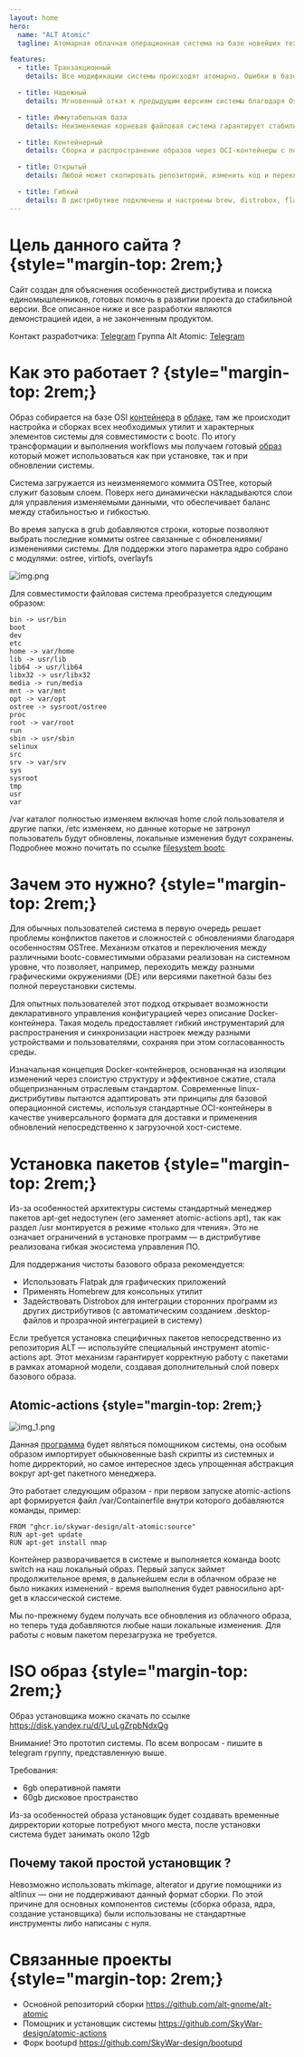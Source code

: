 ```yaml
---
layout: home
hero:
  name: "ALT Atomic"
  tagline: Атомарная облачная операционная система на базе новейших технологий

features:
  - title: Транзакционный
    details: Все модификации системы происходят атомарно. Ошибки в базовом образе останавливают распространение обновления

  - title: Надежный
    details: Мгновенный откат к предыдущим версиям системы благодаря Ostree и интеграции в grub

  - title: Иммутабельная база
    details: Неизменяемая корневая файловая система гарантирует стабильность и безопасность для ключевых папок системы

  - title: Контейнерный
    details: Сборка и распространение образов через OCI-контейнеры с помощью bootc.

  - title: Открытый
    details: Любой может скопировать репозиторий, изменить код и переключиться на свой образ

  - title: Гибкий
    details: В дистрибутиве подключены и настроены brew, distrobox, flatpak и стандартный apt-get
---
```


# Цель данного сайта ? {style="margin-top: 2rem;}
Сайт создан для объяснения особенностей дистрибутива и поиска единомышленников, готовых помочь в развитии проекта до стабильной версии.
Все описанное ниже и все разработки являются демонстрацией идеи, а не законченным продуктом.

Контакт разработчика: [Telegram](https://t.me/dimcha_al)
Группа Alt Atomic: [Telegram](https://t.me/alt_atomic)

# Как это работает ?  {style="margin-top: 2rem;}

Образ собирается на базе OSI [контейнера](https://registry.altlinux.org/image/sisyphus%2Fbase) в [облаке](https://github.com/alt-gnome/alt-atomic/actions), там же происходит настройка и сборках
всех необходимых утилит и характерных элементов системы для совместимости с bootc. По итогу трансформации и выполнения workflows мы получаем готовый [образ](https://ghcr.io/alt-gnome/alt-atomic)
который может использоваться как при установке, так и при обновлении системы.

Система загружается из неизменяемого коммита OSTree, который служит базовым слоем. Поверх него динамически накладываются слои для управления изменяемыми данными, что обеспечивает баланс между стабильностью и гибкостью.

Во время запуска в grub добавляются строки, которые позволяют выбрать последние коммиты ostree связанные с обновлениями/изменениями системы. Для поддержки этого параметра
ядро собрано с модулями: ostree, virtiofs, overlayfs

![img.png](/src/img/img.png)

Для совместимости файловая система преобразуется следующим образом:

```
bin -> usr/bin
boot
dev
etc
home -> var/home
lib -> usr/lib
lib64 -> usr/lib64
libx32 -> usr/libx32
media -> run/media
mnt -> var/mnt
opt -> var/opt
ostree -> sysroot/ostree
proc
root -> var/root
run
sbin -> usr/sbin
selinux
src
srv -> var/srv
sys
sysroot
tmp
usr
var
```

/var каталог полностью изменяем включая home слой пользователя и другие папки, /etc изменяем, но данные которые не затронул пользователь будут обновлены, локальные изменения будут сохранены.
Подробнее можно почитать по ссылке [filesystem bootc](https://containers.github.io/bootc/filesystem.html)

# Зачем это нужно?  {style="margin-top: 2rem;}

Для обычных пользователей система в первую очередь решает проблемы конфликтов пакетов и сложностей с обновлениями благодаря особенностям OSTree. Механизм откатов и переключения между различными bootc-совместимыми образами реализован на системном уровне, что позволяет, например, переходить между разными графическими окружениями (DE) или версиями пакетной базы без полной переустановки системы.

Для опытных пользователей этот подход открывает возможности декларативного управления конфигурацией через описание Docker-контейнера. Такая модель предоставляет гибкий инструментарий для распространения и синхронизации настроек между разными устройствами и пользователями, сохраняя при этом согласованность среды.

Изначальная концепция Docker-контейнеров, основанная на изоляции изменений через слоистую структуру и эффективное сжатие, стала общепризнанным отраслевым стандартом. Современные linux-дистрибутивы пытаются адаптировать эти принципы для базовой операционной системы, используя стандартные OCI-контейнеры в качестве универсального формата для доставки и применения обновлений непосредственно к загрузочной хост-системе.

# Установка пакетов  {style="margin-top: 2rem;}

Из-за особенностей архитектуры системы стандартный менеджер пакетов apt-get недоступен (его заменяет atomic-actions apt), так как раздел /usr монтируется в режиме «только для чтения».
Это не означает ограничений в установке программ — в дистрибутиве реализована гибкая экосистема управления ПО.

Для поддержания чистоты базового образа рекомендуется:
- Использовать Flatpak для графических приложений
- Применять Homebrew для консольных утилит
- Задействовать Distrobox для интеграции сторонних программ из других дистрибутивов (с автоматическим созданием .desktop-файлов и прозрачной интеграцией в систему)

Если требуется установка специфичных пакетов непосредственно из репозитория ALT — используйте специальный инструмент atomic-actions apt.
Этот механизм гарантирует корректную работу с пакетами в рамках атомарной модели, создавая дополнительный слой поверх базового образа.

## Atomic-actions  {style="margin-top: 2rem;}
![img_1.png](/src/img/img_1.png)

Данная [программа](https://github.com/SkyWar-design/atomic-actions) будет являться помощником системы, она особым образом импортирует обыкновенные bash скрипты из системных и home дирректорий, но самое интересное здесь упрощенная абстракция вокруг apt-get пакетного менеджера.

Это работает следующим образом - при первом запуске atomic-actions apt формируется файл /var/Containerfile внутри которого добавляются команды, пример:
```
FROM "ghcr.io/skywar-design/alt-atomic:source"
RUN apt-get update
RUN apt-get install nmap
```
Контейнер разворачивается в системе и выполняется команда bootc switch на наш локальный образ. Первый запуск займет продолжительное время, в дальнейшем если в облачном образе не было никаких изменений - время выполнения будет равносильно apt-get в классической системе.

Мы по-прежнему будем получать все обновления из облачного образа, но теперь туда добавляются любые наши локальные изменения. Для работы с новым пакетом перезагрузка не требуется.

# ISO образ  {style="margin-top: 2rem;}
Образ установщика можно скачать по ссылке https://disk.yandex.ru/d/U_uLgZrpbNdxQg

Внимание! Это прототип системы. По всем вопросам - пишите в telegram группу, представленную выше.

Требования:
- 6gb оперативной памяти
- 60gb дисковое пространство

Из-за особенностей образа установщик будет создавать временные дирректории которые потребуют много места, после установки система будет занимать около 12gb

## Почему такой простой установщик ?
Невозможно использовать mkimage, alterator и другие помощники из altlinux — они не поддерживают данный формат сборки. По этой причине для основных компонентов системы (сборка образа, ядра, создание установщика) были использованы не стандартные инструменты либо написаны с нуля.

# Связанные проекты  {style="margin-top: 2rem;}
- Основной репозиторий сборки https://github.com/alt-gnome/alt-atomic
- Помощник и установщик системы https://github.com/SkyWar-design/atomic-actions
- Форк bootupd https://github.com/SkyWar-design/bootupd
